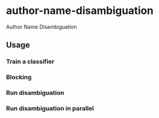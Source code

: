 # author-name-disambiguation
Author Name Disambiguation

## Usage
### Train a classifier

### Blocking

### Run disambiguation

### Run disambiguation in parallel


